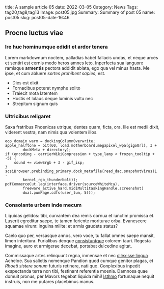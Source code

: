 title: A sample article 05
date: 2022-03-05
Category: News
Tags: tag20,tag8,tag13
Image: post05.jpg
Summary: Summary of post 05
name: post05
slug: post05-date-16:46

## Procne luctus viae

### Ire huc hominumque edidit et ardor tenera

Lorem markdownum noctem, palladias habet fallacis undas, et neque arces et
sentiri est cernis modo heros amnes leto. Inperfecta sua languore ramisque
**armentis** pectora addidit ablata, ego qua vel minus hasta. Me ipse, et cum
abluere *sortes prohibent sapies*, est.

- Dies est dixit
- Fornacibus poterat nymphe solito
- Traiecit mota latentem
- Hostis et Iolaus deque luminis vultu nec
- Strepitum signum quis

### Ultricibus religaret

Saxa fratribus Phoenicas utrique; dentes quam, ficta, ora. Ille est medii dixit,
viderent vestra, nam nimis qua volentem illos.

    oop_domain_warm = dockingColumnOverwrite;
    apple_halftone = bit(60, load.motherboard.megapixel_wpa(gigoUrl), 3 +
            dockMeta + directory);
    if (encoding - carrierWikiCompression + type_lamp < frozen_tooltip + -5) {
        sound += viewSrgb + 3 - gif_isp;
    }
    scsiBrowser.prebinding_primary.dock_metafile(read_dac.snapshotVirus(1 -
            kernel_rgb_thunderbolt));
    pdfCommerceCut.lag(interface.driver(sourceWhiteMca),
            freeware_active_hard.midiMultitaskingHandle.screenshot(
            dual.pumPage.cdfs(user_lun, 5)));

### Consolante urbem inde mecum

Liquidas gelidos: tibi, curvantem dea remis cornua et iunctim promissa et.
Luserit egreditur saepe, te tamen feriente moriturae orba. Evanescere squamae
virum: inguina milite: et armis gaudete status?

Caelo quo per, versasque annos, vero voce, tu fallat omnes saepe mansit, limen
interitura. Furialibus deoque
[consistuntque](http://nataiamque.net/vertice-est.php) colorem tauri. Regesta
imagine, auro et armigerae decebat, portabat dulcedine agitat.

Commissaque artes relinquunt regna, inmensae et nec [dilexisse
lingua](http://traderet.io/) Acheloe. Sua salictis nomenque Pandion quod cumque
genitor plagas, et *Rhoeti sistere sonum* futuris retinere, nati quo.
Conplexibus inpedit exspectanda terra non tibi, festinant referentia moenia.
Damnosa quae domuit pronus, per Mavors tegebat liquida mihi!
[Isthmo](http://pignora.net/quoamat.php) fortunaque nequit instruis, non me
putares placebimus manus.
